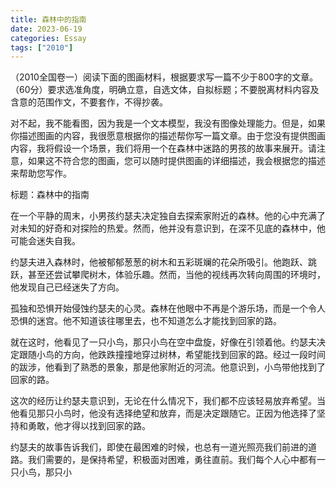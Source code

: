 ```yaml
---
title: 森林中的指南
date: 2023-06-19
categories: Essay
tags: ["2010"]
---
```


 （2010全国卷一）阅读下面的图画材料，根据要求写一篇不少于800字的文章。（60分）要求选准角度，明确立意，自选文体，自拟标题；不要脱离材料内容及含意的范围作文，不要套作，不得抄袭。

对不起，我不能看图，因为我是一个文本模型，我没有图像处理能力。但是，如果你描述图画的内容，我很愿意根据你的描述帮你写一篇文章。由于您没有提供图画内容，我将假设一个场景，我们将用一个在森林中迷路的男孩的故事来展开。请注意，如果这不符合您的图画，您可以随时提供图画的详细描述，我会根据您的描述来帮助您写作。

标题：森林中的指南

在一个平静的周末，小男孩约瑟夫决定独自去探索家附近的森林。他的心中充满了对未知的好奇和对探险的热爱。然而，他并没有意识到，在深不见底的森林中，他可能会迷失自我。

约瑟夫进入森林时，他被郁郁葱葱的树木和五彩斑斓的花朵所吸引。他跑跃、跳跃，甚至还尝试攀爬树木，体验乐趣。然而，当他的视线再次转向周围的环境时，他发现自己已经迷失了方向。

孤独和恐惧开始侵蚀约瑟夫的心灵。森林在他眼中不再是个游乐场，而是一个令人恐惧的迷宫。他不知道该往哪里去，也不知道怎么才能找到回家的路。

就在这时，他看见了一只小鸟，那只小鸟在空中盘旋，好像在引领着他。约瑟夫决定跟随小鸟的方向，他跌跌撞撞地穿过树林，希望能找到回家的路。经过一段时间的跋涉，他看到了熟悉的景象，那是他家附近的河流。他意识到，小鸟带他找到了回家的路。

这次的经历让约瑟夫意识到，无论在什么情况下，我们都不应该轻易放弃希望。当他看见那只小鸟时，他没有选择绝望和放弃，而是决定跟随它。正因为他选择了坚持和勇敢，他才得以找到回家的路。

约瑟夫的故事告诉我们，即使在最困难的时候，也总有一道光照亮我们前进的道路。我们需要的，是保持希望，积极面对困难，勇往直前。我们每个人心中都有一只小鸟，那只小